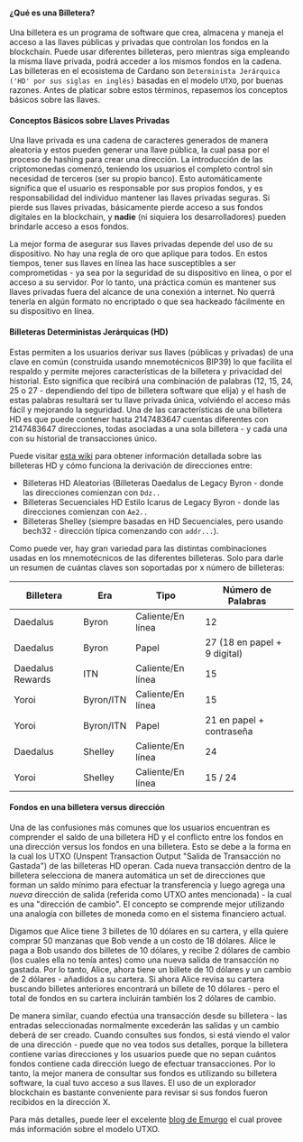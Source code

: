 #### ¿Qué es una Billetera?

Una billetera es un programa de software que crea, almacena y maneja el acceso a las llaves públicas y privadas que controlan los fondos en la blockchain. Puede usar diferentes billeteras, pero mientras siga empleando la misma llave privada, podrá acceder a los mismos fondos en la cadena. Las billeteras en el ecosistema de Cardano son `Determinista Jerárquica ('HD' por sus siglas en inglés)` basadas en el modelo `UTXO`, por buenas razones. Antes de platicar sobre estos términos, repasemos los conceptos básicos sobre las llaves.

#### Conceptos Básicos sobre Llaves Privadas

Una llave privada es una cadena de caracteres generados de manera aleatoria y estos pueden generar una llave pública, la cual pasa por el proceso de hashing para crear una dirección. La introducción de las criptomonedas comenzó, teniendo los usuarios el completo control sin necesidad de terceros (ser su propio banco). Esto automáticamente significa que el usuario es responsable por sus propios fondos, y es responsabilidad del individuo mantener las llaves privadas seguras. Si pierde sus llaves privadas, básicamente pierde acceso a sus fondos digitales en la blockchain, y **nadie** (ni siquiera los desarrolladores) pueden brindarle acceso a esos fondos.

La mejor forma de asegurar sus llaves privadas depende del uso de su dispositivo. No hay una regla de oro que aplique para todos. En estos tiempos, tener sus llaves en línea las hace susceptibles a ser comprometidas - ya sea por la seguridad de su dispositivo en línea, o por el acceso a su servidor. Por lo tanto, una práctica común es mantener sus llaves privadas fuera del alcance de una conexión a internet. No querrá tenerla en algún formato no encriptado o que sea hackeado fácilmente en su dispositivo en línea.

#### Billeteras Deterministas Jerárquicas (HD)

Estas permiten a los usuarios derivar sus llaves (públicas y privadas) de una clave en común (construida usando mnemotécnicos BIP39) lo que facilita el respaldo y permite mejores características de la billetera y privacidad del historial. Esto significa que recibirá una combinación de palabras (12, 15, 24, 25 o 27 - dependiendo del tipo de billetera software que elija) y el hash de estas palabras resultará ser tu llave privada única, volviéndo el acceso más fácil y mejorando la seguridad. Una de las características de una billetera HD es que puede contener hasta 2147483647 cuentas diferentes con 2147483647 direcciones, todas asociadas a una sola billetera - y cada una con su historial de transacciones único.

Puede visitar [esta wiki](https://input-output-hk.github.io/cardano-wallet/concepts/address-derivation) para obtener información detallada sobre las billeteras HD y cómo funciona la derivación de direcciones entre:

- Billeteras HD Aleatorias (Billeteras Daedalus de Legacy Byron - donde las direcciones comienzan con `Ddz..`
- Billeteras Secuenciales HD Estilo Icarus de Legacy Byron - donde las direcciones comienzan con `Ae2..`
- Billeteras Shelley (siempre basadas en HD Secuenciales, pero usando bech32 - dirección típica comenzando con `addr...`).

Como puede ver, hay gran variedad para las distintas combinaciones usadas en los mnemotécnicos de las diferentes billeteras. Solo para darle un resumen de cuántas claves son soportadas por x número de billeteras:

|Billetera         |Era      |Tipo             |Número de Palabras             |
|------------------|---------|-----------------|-------------------------------|
|Daedalus          |Byron    |Caliente/En línea|12                             |
|Daedalus          |Byron    |Papel            |27 (18 en papel + 9 digital)   |
|Daedalus Rewards  |ITN      |Caliente/En línea|15                             |
|Yoroi             |Byron/ITN|Caliente/En línea|15                             |
|Yoroi             |Byron/ITN|Papel            |21 en papel + contraseña       |
|Daedalus          |Shelley  |Caliente/En línea|24                             |
|Yoroi             |Shelley  |Caliente/En línea|15 / 24                        |

#### Fondos en una billetera versus dirección

Una de las confusiones más comunes que los usuarios encuentran es comprender el saldo de una billetera HD y el conflicto entre los fondos en una dirección versus los fondos en una billetera. Esto se debe a la forma en la cual los UTXO (Unspent Transaction Output "Salida de Transacción no Gastada") de las billeteras HD operan. Cada nueva transacción dentro de la billetera selecciona de manera automática un set de direcciones que forman un saldo mínimo para efectuar la transferencia y luego agrega una *nueva* dirección de salida (referida como UTXO antes mencionada) - la cual es una "dirección de cambio".
El concepto se comprende mejor utilizando una analogía con billetes de moneda como en el sistema financiero actual.

Digamos que Alice tiene 3 billetes de 10 dólares en su cartera, y ella quiere comprar 50 manzanas que Bob vende a un costo de 18 dólares.
Alice le paga a Bob usando dos billetes de 10 dólares, y recibe 2 dólares de cambio (los cuales ella no tenía antes) como una nueva salida de transacción no gastada.
Por lo tanto, Alice, ahora tiene un billete de 10 dólares y un cambio de 2 dólares - añadidos a su cartera. Si ahora Alice revisa su cartera buscando billetes anteriores encontrará un billete de 10 dólares - pero el total de fondos en su cartera incluirán también los 2 dólares de cambio.

De manera similar, cuando efectúa una transacción desde su billetera - las entradas seleccionadas normalmente excederán las salidas y un cambio deberá de ser creado.
Cuando consultes sus fondos, si está viendo el valor de una dirección - puede que no vea todos sus detalles, porque la billetera contiene varias direcciones y los usuarios puede que no sepan cuántos fondos contiene cada dirección luego de efectuar transacciones.
Por lo tanto, la mejor manera de consultar sus fondos es utilizando su billetera software, la cual tuvo acceso a sus llaves. El uso de un explorador blockchain es bastante conveniente para revisar si sus fondos fueron recibidos en la dirección X.

Para más detalles, puede leer el excelente [blog de Emurgo](https://forum.cardano.org/t/manual-blockchain-el-modelo-utxo-de-cardano-explicacion-sencilla/28269) el cual provee más información sobre el modelo UTXO.
